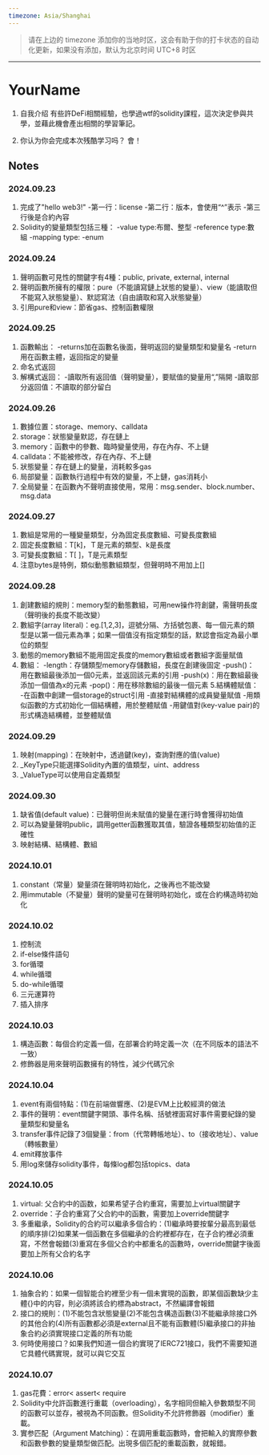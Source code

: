 ```yaml
---
timezone: Asia/Shanghai
---
```


> 请在上边的 timezone 添加你的当地时区，这会有助于你的打卡状态的自动化更新，如果没有添加，默认为北京时间 UTC+8 时区


---

# YourName

1. 自我介绍
有些許DeFi相關經驗，也學過wtf的solidity課程，這次決定參與共學，並藉此機會產出相關的學習筆記。

2. 你认为你会完成本次残酷学习吗？
   會！
   
## Notes

<!-- Content_START -->

### 2024.09.23
1. 完成了"hello web3!"
   -第一行：license
   -第二行：版本，會使用“^”表示
   -第三行後是合約內容
2. Solidity的變量類型包括三種：
   -value type:布爾、整型
   -reference type:數組
   -mapping type:
   -enum

### 2024.09.24
1. 聲明函數可見性的關鍵字有4種：public, private, external, internal
2. 聲明函數所擁有的權限：pure（不能讀寫鏈上狀態的變量）、view（能讀取但不能寫入狀態變量）、默認寫法（自由讀取和寫入狀態變量）
3. 引用pure和view：節省gas、控制函數權限


### 2024.09.25
1. 函數輸出：
   -returns加在函數名後面，聲明返回的變量類型和變量名
   -return用在函數主體，返回指定的變量
3. 命名式返回
4. 解構式返回：
   -讀取所有返回值（聲明變量），要賦值的變量用“,”隔開
   -讀取部分返回值：不讀取的部分留白

### 2024.09.26
1. 數據位置：storage、memory、calldata
2. storage：狀態變量默認，存在鏈上
3. memory：函數中的參數、臨時變量使用，存在內存、不上鏈
4. calldata：不能被修改，存在內存、不上鏈
5. 狀態變量：存在鏈上的變量，消耗較多gas
6. 局部變量：函數執行過程中有效的變量，不上鏈，gas消耗小
7. 全局變量：在函數內不聲明直接使用，常用：msg.sender、block.number、msg.data

### 2024.09.27

1. 數組是常用的一種變量類型，分為固定長度數組、可變長度數組
2. 固定長度數組：T[k]，Ｔ是元素的類型、k是長度
3. 可變長度數組：T[ ]，T是元素類型
4. 注意bytes是特例，類似動態數組類型，但聲明時不用加上[]

### 2024.09.28

1. 創建數組的規則：memory型的動態數組，可用new操作符創鍵，需聲明長度（聲明後的長度不能改變）
2. 數組字(array literal)：eg.[1,2,3]，逗號分隔、方括號包裹、每一個元素的類型是以第一個元素為準；如果一個值沒有指定類型的話，默認會指定為最小單位的類型
3. 動態的memory數組不能用固定長度的memory數組或者數組字面量賦值
4. 數組：
-length：存儲類型memory存儲數組，長度在創建後固定
-push()：用在數組最後添加一個0元素，並返回該元素的引用
-push(x)：用在數組最後添加一個值為x的元素
-pop()：用在移除數組的最後一個元素
5.結構體賦值：
-在函數中創建一個storage的struct引用
-直接對結構體的成員變量賦值
-用類似函數的方式初始化一個結構體，用於整體賦值
-用鍵值對(key-value pair)的形式構造結構體，並整體賦值

### 2024.09.29
1. 映射(mapping)：在映射中，透過鍵(key)，查詢對應的值(value)
2. _KeyType只能選擇Solidity內置的值類型，uint、address
3. _ValueType可以使用自定義類型

### 2024.09.30
1. 缺省值(default value)：已聲明但尚未賦值的變量在運行時會獲得初始值
2. 可以為變量聲明public，調用getter函數獲取其值，驗證各種類型初始值的正確性
3. 映射結構、結構體、數組


### 2024.10.01
1. constant（常量）變量須在聲明時初始化，之後再也不能改變
2. 用immutable（不變量）聲明的變量可在聲明時初始化，或在合約構造時初始化


### 2024.10.02
1. 控制流
2. if-else條件語句
3. for循環
4. while循環
5. do-while循環
6. 三元運算符
7. 插入排序

### 2024.10.03
1. 構造函數：每個合約定義一個，在部署合約時定義一次（在不同版本的語法不一致）
2. 修飾器是用來聲明函數擁有的特性，減少代碼冗余


### 2024.10.04
1. event有兩個特點：(1)在前端做響應、(2)是EVM上比較經濟的做法
2. 事件的聲明：event關鍵字開頭、事件名稱、括號裡面寫好事件需要紀錄的變量類型和變量名
3. transfer事件記錄了3個變量：from（代幣轉帳地址）、to（接收地址）、value（轉帳數量）
4. emit釋放事件
5. 用log來儲存solidity事件，每條log都包括topics、data

### 2024.10.05
1. virtual: 父合約中的函数，如果希望子合約重寫，需要加上virtual關鍵字
2. override：子合約重寫了父合約中的函數，需要加上override關鍵字
3. 多重繼承，Solidity的合約可以繼承多個合約：(1)繼承時要按輩分最高到最低的順序排(2)如果某一個函數在多個繼承的合約裡都存在，在子合約裡必須重寫，不然會報錯(3)重寫在多個父合約中都重名的函數時，override關鍵字後面要加上所有父合約名字

### 2024.10.06

1. 抽象合約：如果一個智能合約裡至少有一個未實現的函數，即某個函數缺少主體{}中的内容，則必須將該合約標為abstract，不然編譯會報錯
2. 接口的規則：(1)不能包含狀態變量(2)不能包含構造函數(3)不能繼承除接口外的其他合約(4)所有函數都必須是external且不能有函數體(5)繼承接口的非抽象合約必須實現接口定義的所有功能
3. 何時使用接口？如果我們知道一個合約實現了IERC721接口，我們不需要知道它具體代碼實現，就可以與它交互

### 2024.10.07
1. gas花費：error< assert< require
2. Solidity中允許函數進行重載（overloading），名字相同但輸入參數類型不同的函數可以並存，被視為不同函數。但Solidity不允許修飾器（modifier）重載。
3. 實参匹配（Argument Matching）：在調用重載函數時，會把輸入的實際參數和函數參數的變量類型做匹配。出現多個匹配的重載函數，就報錯。



<!-- Content_END -->
